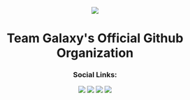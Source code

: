 <p align="center">
  <img src="https://avatars.githubusercontent.com/u/186870702?s=150&u=db8d4482044996178efba7047873a900c3e6f907&v=2" />
  <h1 align="center">Team Galaxy's Official Github Organization</h1>
</p>

<h3 align="center">Social Links:</h3>
<p align="center">
  <a href="https://discord.gg/vtm5aJeK9r" target="_blank"><img src="https://img.shields.io/static/v1?style=for-the-badge&message=Discord&color=5662F6&logo=Discord&logoColor=FFFFFF&label="/></a>
  <a href="https://twitter.com/FunkinGalaxy" target="_blank"><img src="https://img.shields.io/static/v1?style=for-the-badge&message=Twitter&color=00acee&logo=X&logoColor=FFFFFF&label="/></a>
  <a href="https://bsky.app/profile/funkingalaxy.com" target="_blank"><img src="https://img.shields.io/static/v1?style=for-the-badge&message=Bluesky&color=0285FF&logo=Bluesky&logoColor=FFFFFF&label="/></a>
  <a href="https://www.youtube.com/@FunkinGalaxy" target="_blank"><img src="https://img.shields.io/static/v1?style=for-the-badge&message=YouTube&color=FF0000&logo=Youtube&logoColor=FFFFFF&label="/></a>
</p>
